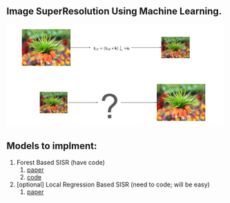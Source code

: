 ## Image SuperResolution Using Machine Learning.

<p float="left">
 <img src="isr_images/isr01.jpg" alt="Image" width="600" />
  
</p>

## Models to implment:
1. Forest Based SISR (have code)
   1. [paper](papers/random_forests.pdf)
   2. [code](https://github.com/jshermeyer/RFSR)
2. [optional] Local Regression Based SISR (need to code; will be easy)
   1. [paper](papers/local_regression.pdf)

